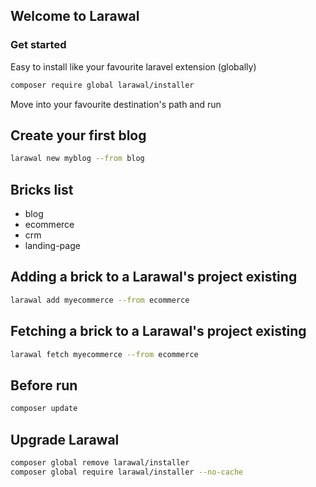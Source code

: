 ## Welcome to Larawal

### Get started

Easy to install like your favourite laravel extension (globally)

```bash
composer require global larawal/installer
```

Move into your favourite destination's path and run

## Create your first blog

```bash
larawal new myblog --from blog
```

## Bricks list

- blog
- ecommerce
- crm
- landing-page

## Adding a brick to a Larawal's project existing

```bash
larawal add myecommerce --from ecommerce
```

## Fetching a brick to a Larawal's project existing

```bash
larawal fetch myecommerce --from ecommerce
```

## Before run

```bash
composer update
```

## Upgrade Larawal

```bash
composer global remove larawal/installer
composer global require larawal/installer --no-cache
```
